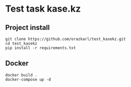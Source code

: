 # Test task  kase.kz



## Project install 
```
git clone https://github.com/orazkarl/test_kasekz.git
cd test_kasekz
pip install -r requirements.txt
```

## Docker
```
docker build .
docker-compose up -d
```

